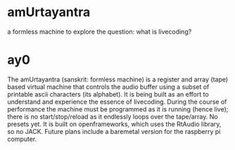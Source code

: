 # amUrtayantra
a formless machine to explore the question: what is livecoding?
# ay0
The amUrtayantra (sanskrit: formless machine) is a register and array (tape) based virtual machine that controls the audio buffer using a subset of printable ascii characters (its alphabet). It is being built as an effort to understand and experience the essence of livecoding.
During the course of performance the machine must be programmed as it is running (hence live); there is no start/stop/reload as it endlessly loops over the tape/array. No presets yet.
It is built on openframeworks, which uses the RtAudio library, so no JACK. Future plans include a baremetal version for the raspberry pi computer.
